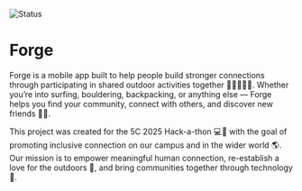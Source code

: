 ![Status](https://img.shields.io/badge/project-complete-success?style=flat-square&color=5de372)

# Forge 

Forge is a mobile app built to help people build stronger connections through participating in shared outdoor activities together 🧗‍♀️🏄‍♂️🥾. Whether you’re into surfing, bouldering, backpacking, or anything else — Forge helps you find your community, connect with others, and discover new friends 🤝🌿.

This project was created for the 5C 2025 Hack-a-thon 💻🚀 with the goal of promoting inclusive connection on our campus and in the wider world 🌎. Our mission is to empower meaningful human connection, re-establish a love for the outdoors 🌲, and bring communities together through technology 📱.
